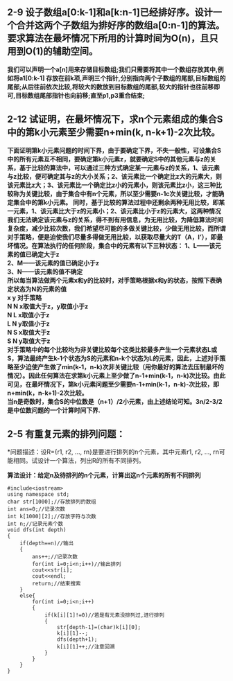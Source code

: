## 2-9 设子数组a[0:k-1]和a[k:n-1]已经排好序。设计一个合并这两个子数组为排好序的数组a[0:n-1]的算法。要求算法在最坏情况下所用的计算时间为O(n)，且只用到O(1)的辅助空间。
**我们可以声明一个a[n]用来存储目标数组;我们只需要将其中一个数组存放其中,例如将a1[0:k-1] 存放在前k项,声明三个指针,分别指向两个子数组的尾部,目标数组的尾部;从后往前依次比较,将较大的数放到目标数组的尾部,较大的指针也往前移即可,目标数组尾部指针也向前移;直至p1,p3重合结束;**

## 2-12 试证明，在最坏情况下，求n个元素组成的集合S中的第k小元素至少需要n+min(k, n-k+1)-2次比较。
**下面证明第k小元素问题的时间下界，由于要确定下界，不失一般性，可设集合S中的所有元素互不相同，要确定第k小元素z，就要确定S中的其他元素与z的关系，基于比较的算法中，可以通过三种方式确定某一元素与z的关系，1、该元素与z比较，便可确定其与z的大小关系；2、该元素比一个确定比z大的元素大，则该元素比z大；3、该元素比一个确定比z小的元素小，则该元素比z小，这三种比较称为关键比较，由于集合中有n个元素，所以至少需要n-1c次关键比较，才能确定集合中的第k小元素。
同时，基于比较的算法过程中还剩余两种无用比较，即某一元素，1、该元素比大于z的元素小；2、该元素比小于z的元素大，这两种情况我们无法确定该元素与z的关系，得不到有用信息，为无用比较，为降低算法时间复杂度，减少比较次数，我们希望尽可能的多做关键比较，少做无用比较，而所谓对手策略，便是迫使我们尽量多得做无用比较，以获取尽量大的T（A，I’），即最坏情况。在算法执行的任何阶段，集合中的元素有以下三种状态：
1、L——该元素的值已确定大于z  
2、M——该元素的值已确定小于z  
3、N——该元素的值不确定  
所以每当算法做两个元素x和y的比较时，对手策略根据x和y的状态，按照下表确定状态为N的元素的值  
x     y     对手策略   
N    N    x取值大于z，y取值小于z  
N    L     x取值小于z  
L     N    y取值小于z  
N    S     x取值大于z  
S    N     y取值大于z  
对手策略中的每个比较均为非关键比较每个这类比较最多产生一个元素状态L或S，算法最终产生k-1个状态为S的元素和n-k个状态为L的元素，因此，上述对手策略至少迫使产生做了min(k-1，n-k)次非关键比较（用你最好的算法去压制最坏的情况）。因此任何算法在求第k小元素上至少做了n-1+min(k-1，n-k)次比较。由此可见，在最坏情况下，第k小元素问题至少需要n-1+min(k-1，n-k)-次比较，即n+min(k，n-k+1)-2次比较。  
当n是奇数时，集合S的中位数是（n+1）/2小元素，由上述结论可知。3n/2-3/2是中位数问题的一个计算时间下界.**  


 


## 2-5 有重复元素的排列问题：

*问题描述：设R={r1, r2, …, rn}是要进行排列的n个元素，其中元素r1, r2, …, rn可能相同。试设计一个算法，列出R的所有不同排列。  

**算法设计：给定n及待排列的n个元素，计算出这n个元素的所有不同排列**  
```
#include<iostream>
using namespace std;
char str[1000];//存放排列的数组
int ans=0;//记录次数
int k[1000][2];//存放字符与次数
int n;//记录元素个数
void dfs(int depth)
{
    if(depth==n)//输出
    {
        ans++;//记录次数
        for(int i=0;i<n;i++)//输出排列
        cout<<str[i];
        cout<<endl;
        return;//结束搜索
    }
    else{
        for(int i=0;i<n;i++)
        {
            if(k[i][1]!=0)//若是有元素没排列过,进行排列
            {
                str[depth-1]=(char)k[i][0];
                k[i][1]--;
                dfs(depth+1);
                k[i][1]++;//注意回溯
            }
        }
    }
}
```